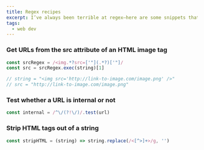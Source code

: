 ```yaml
---
title: Regex recipes
excerpt: I’ve always been terrible at regex—here are some snippets that come in handy.
tags:
  - web dev
---
```


<book-mark url='https://github.com/VerbalExpressions/JSVerbalExpressions'></book-mark>

<book-mark url="https://blog.jim-nielsen.com/2019/batch-rename-dates"></book-mark>

### Get URLs from the src attribute of an HTML image tag

```js
const srcRegex = /<img.*?src=['"](.*?)['"]/
const src = srcRegex.exec(string)[1]

// string = "<img src='http://link-to-image.com/image.png' />"
// src = "http://link-to-image.com/image.png"
```

### Test whether a URL is internal or not

```js
const internal = /^\/(?!\/)/.test(url)
```

### Strip HTML tags out of a string

```js
const stripHTML = (string) => string.replace(/<[^>]+>/g, '')
```
